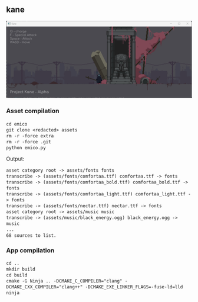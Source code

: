 ## kane

<p align="center">
 <img src="https://github.com/codegoose/kane/blob/master/snapshots/0.png?raw=true">
</p>

### Asset compilation

```
cd emico
git clone <redacted> assets
rm -r -force extra
rm -r -force .git
python emico.py
```
Output:
```
asset category root -> assets/fonts fonts
transcribe -> (assets/fonts/comfortaa.ttf) comfortaa.ttf -> fonts
transcribe -> (assets/fonts/comfortaa_bold.ttf) comfortaa_bold.ttf -> fonts
transcribe -> (assets/fonts/comfortaa_light.ttf) comfortaa_light.ttf -> fonts
transcribe -> (assets/fonts/nectar.ttf) nectar.ttf -> fonts
asset category root -> assets/music music
transcribe -> (assets/music/black_energy.ogg) black_energy.ogg -> music
...
68 sources to list.
```
### App compilation
```
cd ..
mkdir build
cd build
cmake -G Ninja .. -DCMAKE_C_COMPILER="clang" -DCMAKE_CXX_COMPILER="clang++" -DCMAKE_EXE_LINKER_FLAGS=-fuse-ld=lld
ninja
```
